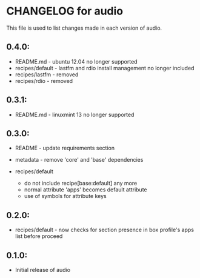 # CHANGELOG for audio

This file is used to list changes made in each version of audio.

## 0.4.0:

* README.md       - ubuntu 12.04 no longer supported
* recipes/default - lastfm and rdio install management no longer included
* recipes/lastfm  - removed
* recipes/rdio    - removed

## 0.3.1:

* README.md - linuxmint 13 no longer supported

## 0.3.0:

* README   - update requirements section
* metadata - remove 'core' and 'base' dependencies

* recipes/default

  - do not include recipe[base:default] any more
  - normal attribute 'apps' becomes default attribute
  - use of symbols for attribute keys

## 0.2.0:

* recipes/default - now checks for section presence in box profile's apps list before proceed

## 0.1.0:

* Initial release of audio

